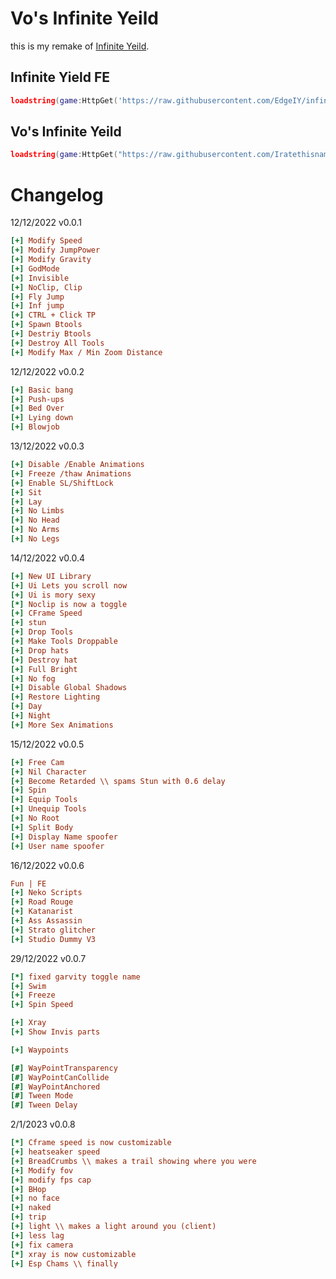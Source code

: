 # Vo's Infinite Yeild 

this is my remake of [Infinite Yeild](https://raw.githubusercontent.com/EdgeIY/infiniteyield/master/source).

## Infinite Yield FE
```lua
loadstring(game:HttpGet('https://raw.githubusercontent.com/EdgeIY/infiniteyield/master/source'))()
```

## Vo's Infinite Yeild 
```lua
loadstring(game:HttpGet("https://raw.githubusercontent.com/Iratethisname10/Iy-plus/main/main/main.lua"))()
```

# Changelog
12/12/2022 v0.0.1
```ini
[+] Modify Speed
[+] Modify JumpPower
[+] Modify Gravity
[+] GodMode
[+] Invisible
[+] NoClip, Clip
[+] Fly Jump
[+] Inf jump
[+] CTRL + Click TP
[+] Spawn Btools
[+] Destriy Btools
[+] Destroy All Tools
[+] Modify Max / Min Zoom Distance
```
12/12/2022 v0.0.2
```ini
[+] Basic bang
[+] Push-ups
[+] Bed Over
[+] Lying down
[+] Blowjob
```

13/12/2022 v0.0.3
```ini
[+] Disable /Enable Animations
[+] Freeze /thaw Animations
[+] Enable SL/ShiftLock
[+] Sit
[+] Lay
[+] No Limbs
[+] No Head
[+] No Arms
[+] No Legs
```

14/12/2022 v0.0.4
```ini
[+] New UI Library
[+] Ui Lets you scroll now
[+] Ui is mory sexy
[*] Noclip is now a toggle
[+] CFrame Speed
[+] stun 
[+] Drop Tools
[+] Make Tools Droppable
[+] Drop hats
[+] Destroy hat
[+] Full Bright
[+] No fog
[+] Disable Global Shadows
[+] Restore Lighting
[+] Day
[+] Night
[+] More Sex Animations
```

15/12/2022 v0.0.5
```ini
[+] Free Cam
[+] Nil Character
[+] Become Retarded \\ spams Stun with 0.6 delay
[+] Spin
[+] Equip Tools
[+] Unequip Tools
[+] No Root
[+] Split Body
[+] Display Name spoofer
[+] User name spoofer
```

16/12/2022 v0.0.6
```ini
Fun | FE
[+] Neko Scripts
[+] Road Rouge
[+] Katanarist
[+] Ass Assassin
[+] Strato glitcher
[+] Studio Dummy V3
```

29/12/2022 v0.0.7
```ini
[*] fixed garvity toggle name
[+] Swim
[+] Freeze
[+] Spin Speed

[+] Xray
[+] Show Invis parts

[+] Waypoints

[#] WayPointTransparency 
[#] WayPointCanCollide 
[#] WayPointAnchored 
[#] Tween Mode
[#] Tween Delay 
```

2/1/2023 v0.0.8
```ini
[*] Cframe speed is now customizable
[+] heatseaker speed
[+] BreadCrumbs \\ makes a trail showing where you were
[+] Modify fov
[+] modify fps cap
[+] BHop
[+] no face
[+] naked
[+] trip
[+] light \\ makes a light around you (client)
[+] less lag
[+] fix camera
[*] xray is now customizable
[+] Esp Chams \\ finally
```